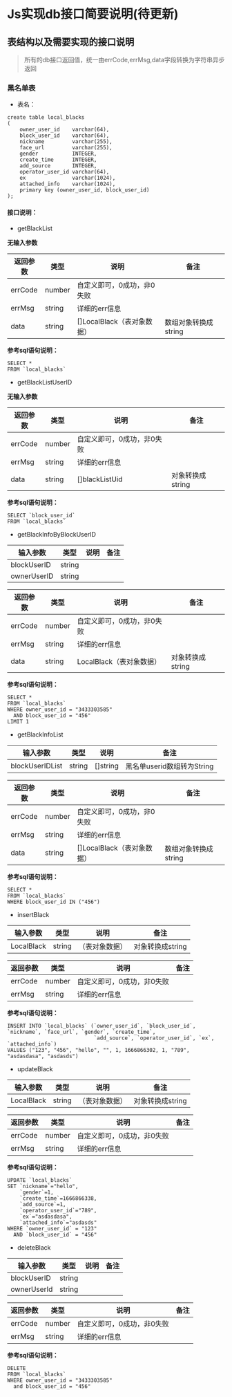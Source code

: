 # Js实现db接口简要说明(待更新)

## 表结构以及需要实现的接口说明

> 所有的db接口返回值，统一由errCode,errMsg,data字段转换为字符串异步返回

### 黑名单表

- 表名：

```sqlite
create table local_blacks
(
    owner_user_id    varchar(64),
    block_user_id    varchar(64),
    nickname         varchar(255),
    face_url         varchar(255),
    gender           INTEGER,
    create_time      INTEGER,
    add_source       INTEGER,
    operator_user_id varchar(64),
    ex               varchar(1024),
    attached_info    varchar(1024),
    primary key (owner_user_id, block_user_id)
);
```

#### 接口说明：

- getBlackList

**无输入参数**

| 返回参数 | 类型 | 说明 | 备注 |
| --------- |--------| ----- |-----|
| errCode | number | 自定义即可，0成功，非0失败 | |
| errMsg | string | 详细的err信息 | |
| data | string | []LocalBlack（表对象数据） |数组对象转换成string|

**参考sql语句说明：**

```sqlite
SELECT *
FROM `local_blacks`
```

- getBlackListUserID

**无输入参数**

| 返回参数 | 类型 | 说明 | 备注 |
| --------- |--------| ----- |-----|
| errCode | number | 自定义即可，0成功，非0失败 | |
| errMsg | string | 详细的err信息 | |
| data | string |[]blackListUid | 对象转换成string |

**参考sql语句说明：**

```sqlite
SELECT `block_user_id`
FROM `local_blacks`
```

- getBlackInfoByBlockUserID

| 输入参数 | 类型 | 说明 | 备注 |
| --------- |--------| ----- |-----|
| blockUserID | string | | |
| ownerUserID | string | | |

| 返回参数 | 类型 | 说明 | 备注 |
| --------- |--------| ----- |-----|
| errCode | number | 自定义即可，0成功，非0失败 | |
| errMsg | string | 详细的err信息 | |
| data | string | LocalBlack（表对象数据） |对象转换成string|

**参考sql语句说明：**

```sqlite
SELECT *
FROM `local_blacks`
WHERE owner_user_id = "3433303585"
  AND block_user_id = "456"
LIMIT 1
```

- getBlackInfoList

| 输入参数 | 类型 | 说明 | 备注 |
| --------- |--------| ----- |-----|
| blockUserIDList | string |[]string | 黑名单userid数组转为String|

| 返回参数 | 类型 | 说明 | 备注 |
| --------- |--------| ----- |-----|
| errCode | number | 自定义即可，0成功，非0失败 | |
| errMsg | string | 详细的err信息 | |
| data | string | []LocalBlack（表对象数据） |数组对象转换成string|

**参考sql语句说明：**

```sqlite
SELECT *
FROM `local_blacks`
WHERE block_user_id IN ("456")
```

- insertBlack

| 输入参数 | 类型 | 说明 | 备注 |
| --------- |--------| ----- |-----|
| LocalBlack | string |（表对象数据） |对象转换成string|

| 返回参数 | 类型 | 说明 | 备注 |
| --------- |--------| ----- |-----|
| errCode | number | 自定义即可，0成功，非0失败 | |
| errMsg | string | 详细的err信息 | |

**参考sql语句说明：**

```sqlite
INSERT INTO `local_blacks` (`owner_user_id`, `block_user_id`, `nickname`, `face_url`, `gender`, `create_time`,
                            `add_source`, `operator_user_id`, `ex`, `attached_info`)
VALUES ("123", "456", "hello", "", 1, 1666866302, 1, "789", "asdasdasa", "asdasds")
```

- updateBlack

| 输入参数 | 类型 | 说明 | 备注 |
| --------- |--------| ----- |-----|
| LocalBlack | string |（表对象数据） |对象转换成string|

| 返回参数 | 类型 | 说明 | 备注 |
| --------- |--------| ----- |-----|
| errCode | number | 自定义即可，0成功，非0失败 | |
| errMsg | string | 详细的err信息 | |

**参考sql语句说明：**

```sqlite
UPDATE `local_blacks`
SET `nickname`="hello",
    `gender`=1,
    `create_time`=1666866338,
    `add_source`=1,
    `operator_user_id`="789",
    `ex`="asdasdasa",
    `attached_info`="asdasds"
WHERE `owner_user_id` = "123"
  AND `block_user_id` = "456"
```

- deleteBlack

| 输入参数 | 类型 | 说明 | 备注 |
| --------- |--------| ----- |-----|
| blockUserID | string | | |
| ownerUserId | string | |

| 返回参数 | 类型 | 说明 | 备注 |
| --------- |--------| ----- |-----|
| errCode | number | 自定义即可，0成功，非0失败 | |
| errMsg | string | 详细的err信息 | |

**参考sql语句说明：**

```sqlite
DELETE
FROM `local_blacks`
WHERE owner_user_id = "3433303585"
  and block_user_id = "456"
```




